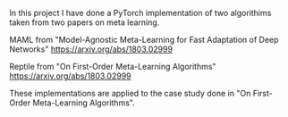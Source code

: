 In this project I have done a PyTorch implementation of two algorithims taken from two papers on meta learning.

MAML from "Model-Agnostic Meta-Learning for Fast Adaptation of Deep Networks"
https://arxiv.org/abs/1803.02999

Reptile from "On First-Order Meta-Learning Algorithms"
https://arxiv.org/abs/1803.02999

These implementations are applied to the case study done in "On First-Order Meta-Learning Algorithms".
